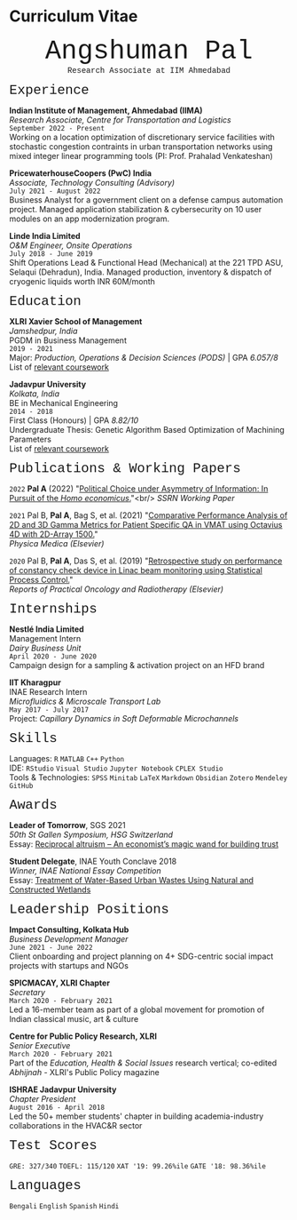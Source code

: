 # Curriculum Vitae


<p align="center">
<font size="7"> <span style="font-family:Courier New;">Angshuman Pal</span> </font><br/>
<span style="font-family:Courier New;">Research Associate at IIM Ahmedabad</span>
</p>



<font size="5"> <span style="font-family:Courier New;">Experience</span> </font>

__Indian Institute of Management, Ahmedabad (IIMA)__<br/>
*Research Associate, Centre for Transportation and Logistics*<br/>
`September 2022 - Present`<br/>
Working on a location optimization of discretionary service facilities with stochastic congestion contraints in urban transportation networks using mixed integer linear programming tools (PI: Prof. Prahalad Venkateshan)<br/>



__PricewaterhouseCoopers (PwC) India__<br/>
*Associate, Technology Consulting (Advisory)*<br/>
`July 2021 - August 2022`<br/>
Business Analyst for a government client on a defense campus automation project. Managed application stabilization & cybersecurity on 10 user modules on an app modernization program.<br/>


__Linde India Limited__<br/>
*O&M Engineer, Onsite Operations*<br/>
`July 2018 - June 2019`<br/>
Shift Operations Lead & Functional Head (Mechanical) at the 221 TPD ASU, Selaqui (Dehradun), India. Managed production, inventory & dispatch of cryogenic liquids worth INR 60M/month<br/>



<font size="5"> <span style="font-family:Courier New;">Education</span> </font>

__XLRI Xavier School of Management__<br/>
*Jamshedpur, India*<br/>
PGDM in Business Management<br/>
`2019 - 2021`<br/>
Major: *Production, Operations & Decision Sciences (PODS)* | GPA *6.057/8*<br/>
List of [relevant coursework](courseworkxlri.md)

__Jadavpur University__<br/>
*Kolkata, India*<br/>
BE in Mechanical Engineering<br/>
`2014 - 2018`<br/>
First Class (Honours) | GPA *8.82/10*<br/>
Undergraduate Thesis: Genetic Algorithm Based Optimization of Machining Parameters<br/>
List of [relevant coursework](courseworkju.md)




    
<font size="5"> <span style="font-family:Courier New;">Publications & Working Papers</span> </font>

`2022`
**Pal A** (2022) "[Political Choice under Asymmetry of Information: In Pursuit of the *Homo economicus*.]([https://www.sciencedirect.com/science/article/abs/pii/S1120179721003264](https://papers.ssrn.com/sol3/papers.cfm?abstract_id=4137465))"<br/>
*SSRN Working Paper*

`2021`
Pal B, **Pal A**, Bag S, et al. (2021) "[Comparative Performance Analysis of 2D and 3D Gamma Metrics for Patient Specific QA in VMAT using Octavius 4D with 2D-Array 1500.](https://www.sciencedirect.com/science/article/abs/pii/S1120179721003264)"<br/>
*Physica Medica (Elsevier)*

`2020`
Pal B, **Pal A**, Das S, et al. (2019) "[Retrospective study on performance of constancy check device in Linac beam monitoring using Statistical Process Control.](https://www.sciencedirect.com/science/article/pii/S1507136719301026)"<br/>
*Reports of Practical Oncology and Radiotherapy (Elsevier)*






<font size="5"> <span style="font-family:Courier New;">Internships</span> </font>

__Nestlé India Limited__<br/>
Management Intern<br/>
*Dairy Business Unit*<br/>
`April 2020 - June 2020`<br/>
Campaign design for a sampling & activation project on an HFD brand

__IIT Kharagpur__<br/>
INAE Research Intern<br/>
*Microfluidics & Microscale Transport Lab*<br/>
`May 2017 - July 2017`<br/>
Project: *Capillary Dynamics in Soft Deformable Microchannels*




<font size="5"> <span style="font-family:Courier New;">Skills</span> </font>
        
Languages: `R` `MATLAB` `C++` `Python`<br/>
IDE: `RStudio` `Visual Studio` `Jupyter Notebook` `CPLEX Studio`<br/>
Tools & Technologies: `SPSS` `Minitab` `LaTeX` `Markdown` `Obsidian` `Zotero` `Mendeley` `GitHub`<br/>




<font size="5"> <span style="font-family:Courier New;">Awards</span> </font>

**Leader of Tomorrow**, SGS 2021<br/>
*50th St Gallen Symposium, HSG Switzerland*<br/>
Essay: [Reciprocal altruism – An economist’s magic wand for building trust](https://angshumatic.github.io/2021/05/06/RECIPROCAL-ALTRUISM.html)

**Student Delegate**, INAE Youth Conclave 2018<br/>
*Winner, INAE National Essay Competition*<br/>
Essay: [Treatment of Water-Based Urban Wastes Using Natural and Constructed Wetlands](https://angshumatic.github.io/2018/08/11/WETLANDS.html)





<font size="5"> <span style="font-family:Courier New;">Leadership Positions</span> </font>
    
__Impact Consulting, Kolkata Hub__<br/>
*Business Development Manager*<br/>
`June 2021 - June 2022`<br/>
Client onboarding and project planning on 4+ SDG-centric social impact projects with startups and NGOs

__SPICMACAY, XLRI Chapter__<br/>
*Secretary*<br/>
`March 2020 - February 2021`<br/>
Led a 16-member team as part of a global movement for promotion of Indian classical music, art & culture

__Centre for Public Policy Research, XLRI__<br/>
*Senior Executive*<br/>
`March 2020 - February 2021`<br/>
Part of the *Education, Health & Social Issues* research vertical; co-edited *Abhijnah* - XLRI's Public Policy magazine

__ISHRAE Jadavpur University__<br/>
*Chapter President*<br/>
`August 2016 - April 2018`<br/>
Led the 50+ member students' chapter in building academia-industry collaborations in the HVAC&R sector




<font size="5"> <span style="font-family:Courier New;">Test Scores</span> </font>

`GRE: 327/340` `TOEFL: 115/120` `XAT '19: 99.26%ile` `GATE '18: 98.36%ile`



    

<font size="5"> <span style="font-family:Courier New;">Languages</span> </font>

`Bengali` `English` `Spanish` `Hindi`
